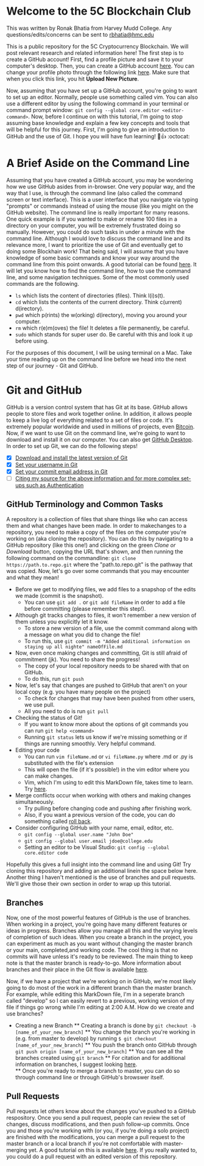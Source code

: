 # Welcome to the 5C Blockchain Club
This was written by Ronak Bhatia from Harvey Mudd College. Any questions/edits/concerns can be sent to rbhatia@hmc.edu

This is a public repository for the 5C Cryptocurrency Blockchain. We will post relevant research and related information here! The first step is to create a GitHub account! First, find a profile picture and save it to your computer's desktop. Then, you can create a GitHub account [here](https://github.com/). You can change your profile photo through the following link [here](https://github.com/settings/profile). Make sure that when you click this link, you hit **Upload New Picture**.

Now, assuming that you have set up a GitHub account, you're going to want to set up an editor. Normally, people use something called vim. You can also use a different editor by using the following command in your terminal or command prompt window: `git config --global core.editor <editor-command>`. Now, before I continue on with this tutorial, I'm going to stop assuming base knowledge and explain a few key concepts and tools that will be helpful for this journey. First, I'm going to give an introduction to GitHub and the use of Git. I hope you will have fun learning! :tada::+1: :octocat: 

# A Brief Aside on the Command Line 
Assuming that you have created a GitHub account, you may be wondering how we use GitHub asides from in-browser. One very popular way, and the way that I use, is through the command line (also called the command screen or text interface). This is a user interface that you navigate via typing "prompts" or commands instead of using the mouse (like you might on the GitHub website). The command line is really important for many reasons. One quick example is if you wanted to make or rename 100 files in a directory on your computer, you will be extremely frustrated doing so manually. However, you could do such tasks in under a minute with the command line. Although I would love to discuss the command line and its relevance more, I want to prioritize the use of Git and eventually get to doing some Blockhain work! That being said, I will assume that you have knowledge of some basic commands and know your way around the command line from this point onwards. A good tutorial can be found [here](https://www.davidbaumgold.com/tutorials/command-line/). It will let you know how to find the command line, how to use the command line, and some navigation techniques. Some of the most commonly used  commands are the following. 
*  `ls` which lists the content of directories (files). Think l(i)s(t). 
*  `cd` which lists the contents of the current directory. Think c(urrent) d(irectory). 
*  `pwd` which p(rints) the w(orking) d(irectory), moving you around your computer.  
*  `rm` which r(e)m(oves) the file! It deletes a file permanently, be careful. 
*  `sudo` which stands for super user do. Be careful with this and look it up before using.

For the purposes of this document, I will be using terminal on a Mac. Take your time reading up on the command line before we head into the next step of our journey - Git and GitHub. 

# Git and GitHub
GitHub is a version control system that has Git at its base. GitHub allows people to store files and work together online. In addition, it allows people to keep a live log of everything related to a set of files or code. It's extremely popular worldwide and used in millions of projects, even [Bitcoin](https://github.com/bitcoin/bitcoin). Now, if we want to use Git on the command line, we're going to want to download and install it on our computer. You can also get [GitHub Desktop](https://help.github.com/desktop/guides/getting-started-with-github-desktop/). In order to set up Git, we can do the following steps! 
- [x] [Download and install the latest version of Git](https://git-scm.com/downloads) 
- [x] [Set your username in Git](https://help.github.com/articles/setting-your-username-in-git/) 
- [x] [Set your commit email address in Git](https://help.github.com/articles/setting-your-commit-email-address-in-git/) 
- [ ] [Citing my source for the above information and for more complex set-ups such as Authentication](https://help.github.com/articles/set-up-git/)

## GitHub Terminology and Common Tasks
A repository is a collection of files that share things like who can access them and what changes have been made. In order to makechanges to a repository, you need to make a copy of the files on the computer you're working on (aka cloning the repository). You can do this by navigating to a GitHub repository (like this one!) and clicking on the green *Clone or Download* button, copying the URL that's shown, and then running the following command on the commandline: `git clone https://path.to.repo.git` where the "path.to.repo.git" is the pathway that was copied. Now, let's go over some commands that you may encounter and what they mean! 
* Before we get to modifying files, we add files to a snapshop of the edits we made (commit is the snapshot). 
  * You can use `git add .` or `git add fileName` in order to add a file before committing (please remember this step!). 
* Although git tracks changes to files, it won't remember a new version of them unless you explicitly let it know. 
  * To store a new version of a file, use the commit command along with a message on what you did to change the file! 
  * To run this, use `git commit -m "Added additional information on staying up all nighte" nameOfFile.md`
* Now, even once making changes and committing, Git is still afraid of commitment (jk). You need to share the progress!
  * The copy of your local repository needs to be shared with that on GitHub. 
  * To do this, run `git push`
* Now, let's say that changes are pushed to GitHub that aren't on your local copy (e.g. you have many people on the project)
  * To check for changes that may have been pushed from other users, we use pull. 
  * All you need to do is run `git pull` 
* Checking the status of Git! 
  * If you want to know more about the options of git commands you can run `git help <command>` 
  * Running `git status` lets us know if we're missing something or if things are running smoothly. Very helpful command. 
* Editing your code
  * You can run `vim fileName.md` or `vi fileName.py` where .md or .py is substituted with the file's extension
  * This will open the file (if it's possible!) in the vim editor where you can make changes. 
  * Vim, which I'm using to edit this MarkDown file, takes time to learn. Try [here](https://coderwall.com/p/adv71w/basic-vim-commands-for-getting-started). 
* Merge conflicts occur when working with others and making changes simultaneously. 
  * Try pulling before changing code and pushing after finishing work. 
  * Also, if you want a previous version of the code, you can do something called [roll back](https://blog.github.com/2015-06-08-how-to-undo-almost-anything-with-git/). 
* Consider configuring GitHub with your name, email, editor, etc. 
  * `git config --global user.name "John Doe"`
  * `git config --global user.email jdoe@college.edu`
  * Setting an editor to be Visual Studio: `git config --global core.editor code`

Hopefully this gives a full insight into the command line and using Git! Try cloning this repository and adding an additional linein the space below here. Another thing I haven't mentioned is the use of branches and pull requests. We'll give those their own section in order to wrap up this tutorial.

## Branches 
Now, one of the most powerful features of GitHub is the use of branches. When working in a project, you're going have many different features or ideas in progress. Branches allow you manage all this and the varying levels of completion of such ideas. When you create a branch in the project, you can experiment as much as you want without changing the master branch or your main, completed,and working code. The cool thing is that no commits will have unless it's ready to be reviewed. The main thing to keep note is that the master branch is ready-to-go. More information about branches and their place in the Git flow is available [here](https://guides.github.com/introduction/flow/). 

Now, if we have a project that we're working on in GitHub, we're most likely going to do most of the work in a different branch than the master branch. For example, while editing this MarkDown file, I'm in a seperate branch called "develop" so I can easily revert to a previous, working version of my file if things go wrong while I'm editing at 2:00 A.M. How do we create and use branches?
* Creating a new Branch
  ** Creating a branch is done by `git checkout -b [name_of_your_new_branch]`
  ** You change the branch you're working in (e.g. from master to develop) by running `$ git checkout [name_of_your_new_branch]`
  ** You push the branch onto GitHub through `git push origin [name_of_your_new_branch]`
  ** You can see all the branches created using `git branch`
  ** For citation and for additional information on branches, I suggest looking [here](https://github.com/Kunena/Kunena-Forum/wiki/Create-a-new-branch-with-git-and-manage-branches).  
  ** Once you're ready to merge a branch to master, you can do so through command line or through GitHub's browswer itself.  

## Pull Requests
Pull requests let others know about the changes you've pushed to a GitHub respository. Once you send a pull request, people can review the set of changes, discuss modifications, and then push follow-up commits. Once you and those you're working with (or you, if you're doing a solo project) are finished with the modifications, you can merge a pull request to the master branch or a local branch if you're not comfortable with master-merging yet. A good tutorial on this is available [here](https://yangsu.github.io/pull-request-tutorial/). If you really wanted to, you could do a pull request with an edited version of this repository.   
